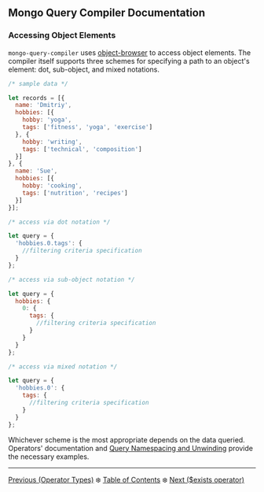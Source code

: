## Mongo Query Compiler Documentation

### Accessing Object Elements

`mongo-query-compiler` uses [object-browser](https://github.com/aptivator/object-browser)
to access object elements.  The compiler itself supports three schemes for
specifying a path to an object's element: dot, sub-object, and mixed notations.

```javascript
/* sample data */

let records = [{
  name: 'Dmitriy',
  hobbies: [{
    hobby: 'yoga',
    tags: ['fitness', 'yoga', 'exercise']
  }, {
    hobby: 'writing',
    tags: ['technical', 'composition']
  }]
}, {
  name: 'Sue',
  hobbies: [{
    hobby: 'cooking',
    tags: ['nutrition', 'recipes']
  }]
}];
```
```javascript
/* access via dot notation */

let query = {
  'hobbies.0.tags': {
    //filtering criteria specification  
  }
};
```
```javascript
/* access via sub-object notation */

let query = {
  hobbies: {
    0: {
      tags: {
        //filtering criteria specification
      }
    }
  }
};
```
```javascript
/* access via mixed notation */

let query = {
  'hobbies.0': {
    tags: {
      //filtering criteria specification
    }
  }
};
```

Whichever scheme is the most appropriate depends on the data queried.  Operators'
documentation and [Query Namespacing and Unwinding](./query-namespacing-unwinding.md) 
provide the necessary examples.

---

[Previous (Operator Types)](./operator-types.md) :snowflake: 
[Table of Contents](../README.md) :snowflake: 
[Next ($exists operator)](./elemental/primitive/exists.md)
